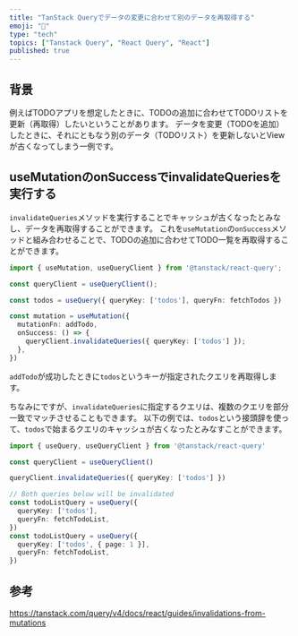 ```yaml
---
title: "TanStack Queryでデータの変更に合わせて別のデータを再取得する"
emoji: "🐶"
type: "tech"
topics: ["Tanstack Query", "React Query", "React"]
published: true
---
```

## 背景

例えばTODOアプリを想定したときに、TODOの追加に合わせてTODOリストを更新（再取得）したいということがあります。
データを変更（TODOを追加）したときに、それにともなう別のデータ（TODOリスト）を更新しないとViewが古くなってしまう一例です。

## useMutationのonSuccessでinvalidateQueriesを実行する

`invalidateQueries`メソッドを実行することでキャッシュが古くなったとみなし、データを再取得することができます。
これを`useMutation`の`onSuccess`メソッドと組み合わせることで、TODOの追加に合わせてTODO一覧を再取得することができます。

```ts
import { useMutation, useQueryClient } from '@tanstack/react-query';

const queryClient = useQueryClient();

const todos = useQuery({ queryKey: ['todos'], queryFn: fetchTodos })

const mutation = useMutation({
  mutationFn: addTodo,
  onSuccess: () => {
    queryClient.invalidateQueries({ queryKey: ['todos'] });
  },
})
```

`addTodo`が成功したときに`todos`というキーが指定されたクエリを再取得します。

ちなみにですが、`invalidateQueries`に指定するクエリは、複数のクエリを部分一致でマッチさせることもできます。
以下の例では、`todos`という接頭辞を使って、`todos`で始まるクエリのキャッシュが古くなったとみなすことができます。

```ts
import { useQuery, useQueryClient } from '@tanstack/react-query'

const queryClient = useQueryClient()

queryClient.invalidateQueries({ queryKey: ['todos'] })

// Both queries below will be invalidated
const todoListQuery = useQuery({
  queryKey: ['todos'],
  queryFn: fetchTodoList,
})
const todoListQuery = useQuery({
  queryKey: ['todos', { page: 1 }],
  queryFn: fetchTodoList,
})
```

## 参考

https://tanstack.com/query/v4/docs/react/guides/invalidations-from-mutations